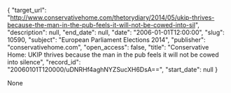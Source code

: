 {
  "target_url": "http://www.conservativehome.com/thetorydiary/2014/05/ukip-thrives-because-the-man-in-the-pub-feels-it-will-not-be-cowed-into-sil", 
  "description": null, 
  "end_date": null, 
  "date": "2006-01-01T12:00:00", 
  "slug": 10590, 
  "subject": "European Parliament Elections 2014", 
  "publisher": "conservativehome.com", 
  "open_access": false, 
  "title": "Conservative Home: UKIP thrives because the man in the pub feels it will not be cowed into silence", 
  "record_id": "20060101T120000/uDNRHf4aghNYZSucXH6DsA==", 
  "start_date": null
}

None